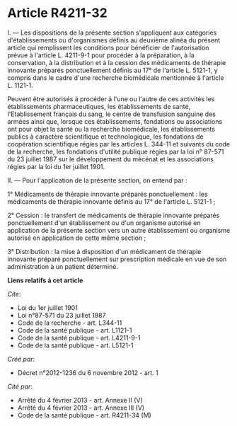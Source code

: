 # Article R4211-32

I. ― Les dispositions de la présente section s'appliquent aux catégories d'établissements ou d'organismes définis au deuxième
alinéa du présent article qui remplissent les conditions pour bénéficier de l'autorisation prévue à l'article L. 4211-9-1
pour procéder à la préparation, à la conservation, à la distribution et à la cession des médicaments de thérapie innovante
préparés ponctuellement définis au 17° de l'article L. 5121-1, y compris dans le cadre d'une recherche biomédicale mentionnée
à l'article L. 1121-1. 

Peuvent être autorisés à procéder à l'une ou l'autre de ces activités les établissements pharmaceutiques, les établissements
de santé, l'Etablissement français du sang, le centre de transfusion sanguine des armées ainsi que, lorsque ces
établissements, fondations ou associations ont pour objet la santé ou la recherche biomédicale, les établissements publics à
caractère scientifique et technologique, les fondations de coopération scientifique régies par les articles L. 344-11 et
suivants du code de la recherche, les fondations d'utilité publique régies par la loi n° 87-571 du 23 juillet 1987 sur le
développement du mécénat et les associations régies par la loi du 1er juillet 1901. 

II. ― Pour l'application de la présente section, on entend par : 

1° Médicaments de thérapie innovante préparés ponctuellement : les médicaments de thérapie innovante définis au 17° de
l'article L. 5121-1 ; 

2° Cession : le transfert de médicaments de thérapie innovante préparés ponctuellement d'un établissement ou d'un organisme
autorisé en application de la présente section vers un autre établissement ou organisme autorisé en application de cette même
section ; 

3° Distribution : la mise à disposition d'un médicament de thérapie innovante préparé ponctuellement sur prescription
médicale en vue de son administration à un patient déterminé.

**Liens relatifs à cet article**

_Cite_:

  - Loi du 1er juillet 1901
  - Loi n°87-571 du 23 juillet 1987
  - Code de la recherche - art. L344-11
  - Code de la santé publique - art. L1121-1
  - Code de la santé publique - art. L4211-9-1
  - Code de la santé publique - art. L5121-1

_Créé par_:

  - Décret n°2012-1236 du 6 novembre 2012 - art. 1

_Cité par_:

  - Arrêté du 4 février 2013 - art. Annexe II (V)
  - Arrêté du 4 février 2013 - art. Annexe III (V)
  - Code de la santé publique - art. R4211-34 (M)

